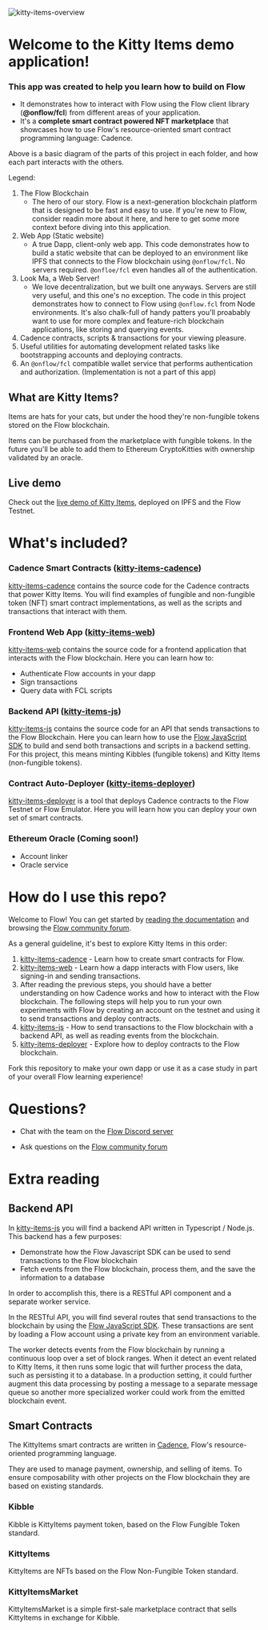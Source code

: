 ![kitty-items-overview](https://user-images.githubusercontent.com/901466/106943245-0eac2b00-66da-11eb-960e-a1db5b1d028d.png)<!-- .element width="100%" -->

# Welcome to the Kitty Items demo application!

### This app was created to help you learn how to build on Flow 

- It demonstrates how to interact with Flow using the Flow client library (**@onflow/fcl**) from different areas of your application.
- It's a **complete smart contract powered NFT marketplace** that showcases how to use Flow's resource-oriented smart contract programming language: Cadence.

Above is a basic diagram of the parts of this project in each folder, and how each part interacts with the others. 

Legend: 

1) The Flow Blockchain
    - The hero of our story. Flow is a next-generation blockchain platform that is designed to be fast and easy to use. If you're new to Flow, consider readin more about it here, and here to get some more context before diving into this application.
2) Web App (Static website)
    - A true Dapp, client-only web app. This code demonstrates how to build a static website that can be deployed to an environment like IPFS that connects to the Flow blockchain using `@onflow/fcl`. No servers required. `@onfloe/fcl` even handles all of the authentication.
3) Look Ma, a Web Server!
    - We love decentralization, but we built one anyways. Servers are still very useful, and this one's no exception. The code in this project demonstrates how to connect to Flow using `@onflow.fcl` from Node environments. It's also chalk-full of handy patters you'll proabably want to use for more complex and feature-rich blockchain applications, like storing and querying events.
4) Cadence contracts, scripts & transactions for your viewing pleasure.
5) Useful utilities for automating development related tasks like bootstrapping accounts and deploying contracts.
6) An `@onflow/fcl` compatible wallet service that performs authentication and authorization. (Implementation is not a part of this app)


## What are Kitty Items?

Items are hats for your cats, but under the hood they're non-fungible tokens stored on the Flow blockchain.

Items can be purchased from the marketplace with fungible tokens.
In the future you'll be able to add them to Ethereum CryptoKitties with ownership validated by an oracle.

## Live demo

Check out the [live demo of Kitty Items][kitty-items-demo], deployed on IPFS and the Flow Testnet.

# What's included?

### Cadence Smart Contracts ([kitty-items-cadence][])

[kitty-items-cadence][] contains the source code for the Cadence contracts that power Kitty Items. 
You will find examples of fungible and non-fungible token (NFT) smart contract implementations, 
as well as the scripts and transactions that interact with them.

### Frontend Web App ([kitty-items-web][])

[kitty-items-web][] contains the source code for a frontend application that interacts with the Flow blockchain.
Here you can learn how to:
  - Authenticate Flow accounts in your dapp
  - Sign transactions
  - Query data with FCL scripts

### Backend API ([kitty-items-js][])

[kitty-items-js][] contains the source code for an API that sends transactions to the Flow Blockchain.
Here you can learn how to use the [Flow JavaScript SDK](https://github.com/onflow/flow-js-sdk) 
to build and send both transactions and scripts in a backend setting. 
For this project, this means minting Kibbles (fungible tokens) and Kitty Items (non-fungible tokens).

### Contract Auto-Deployer ([kitty-items-deployer][])

[kitty-items-deployer][] is a tool that deploys Cadence contracts to the Flow Testnet or Flow Emulator. 
Here you will learn how you can deploy your own set of smart contracts.

### Ethereum Oracle (Coming soon!)

- Account linker
- Oracle service

# How do I use this repo?

Welcome to Flow! You can get started by [reading the documentation][flow-docs] and browsing the [Flow community forum][flow-forum].

As a general guideline, it's best to explore Kitty Items in this order:

1. [kitty-items-cadence][] - Learn how to create smart contracts for Flow.
1. [kitty-items-web][] - Learn how a dapp interacts with Flow users, like signing-in and sending transactions.
1. After reading the previous steps, you should have a better understanding on how Cadence works and how to
       interact with the Flow blockchain. The following steps will help you to run your own experiments with Flow by
       creating an account on the testnet and using it to send transactions and deploy contracts.
1. [kitty-items-js][] - How to send transactions to the Flow blockchain with a backend API, as well as reading
       events from the blockchain.
1. [kitty-items-deployer][] - Explore how to deploy contracts to the Flow blockchain.

Fork this repository to make your own dapp or use it as a case study in part of your overall Flow learning experience!

# Questions?

- Chat with the team on the [Flow Discord server][flow-discord]

- Ask questions on the [Flow community forum](https://forum.onflow.org/t/kitty-items-marketplace-demo-dapp/759/5)

# Extra reading 

## Backend API

In [kitty-items-js][] you will find a backend API written in Typescript / Node.js. This backend has a few purposes:

- Demonstrate how the Flow Javascript SDK can be used to send transactions to the Flow blockchain
- Fetch events from the Flow blockchain, process them, and the save the information to a database

In order to accomplish this, there is a RESTful API component and a separate worker service.

In the RESTful API, you will find several routes that send transactions to the blockchain by using the [Flow JavaScript SDK][flow-js-sdk]. 
These transactions are sent by loading a Flow account using a private key from an environment variable.

The worker detects events from the Flow blockchain by running a continuous loop over a set of block ranges. When
it detect an event related to Kitty Items, it then runs some logic that will further process the data, such as
persisting it to a database. In a production setting, it could further augment this data processing by posting a message
to a separate message queue so another more specialized worker could work from the emitted blockchain event.

## Smart Contracts

The KittyItems smart contracts are written in [Cadence][cadence], Flow's resource-oriented programming language.

They are used to manage payment, ownership, and selling of items. To ensure composability with other projects on the
Flow blockchain they are based on existing standards.

### Kibble

Kibble is KittyItems payment token, based on the Flow Fungible Token standard.

### KittyItems

KittyItems are NFTs based on the Flow Non-Fungible Token standard.

### KittyItemsMarket

KittyItemsMarket is a simple first-sale marketplace contract that sells KittyItems in exchange for Kibble.

[kitty-items]: https://github.com/onflow/kitty-items

[kitty-items-js]: https://github.com/onflow/kitty-items/tree/master/kitty-items-js

[kitty-items-web]: https://github.com/onflow/kitty-items/tree/master/kitty-items-web

[kitty-items-cadence]: https://github.com/onflow/kitty-items/tree/master/kitty-items-cadence

[kitty-items-deployer]: https://github.com/onflow/kitty-items/tree/master/kitty-items-deployer

[kitty-items-demo]: https://kitty-items.on.fleek.co

[cadence]: https://github.com/onflow/cadence

[flow-js-sdk]: https://github.com/onflow/flow-js-sdk

[flow-docs]: https://docs.onflow.org/

[flow-discord]: https://discord.gg/xUdZxs82Rz

[flow-forum]: https://forum.onflow.org/
